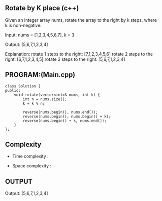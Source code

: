 ## Rotate by K place (c++)
Given an integer array nums, rotate the array to the right by k steps, where k is non-negative.

Input: nums = [1,2,3,4,5,6,7], k = 3

Output: [5,6,7,1,2,3,4]

Explanation:
rotate 1 steps to the right: [7,1,2,3,4,5,6]
rotate 2 steps to the right: [6,7,1,2,3,4,5]
rotate 3 steps to the right: [5,6,7,1,2,3,4]

## PROGRAM:(Main.cpp)
```
class Solution {
public:
    void rotate(vector<int>& nums, int k) {
        int n = nums.size();
        k = k % n; 

        reverse(nums.begin(), nums.end());         
        reverse(nums.begin(), nums.begin() + k);    
        reverse(nums.begin() + k, nums.end());    
    }
};
```

## Complexity
- Time complexity :

- Space complexity :

## OUTPUT
Output: [5,6,7,1,2,3,4]
